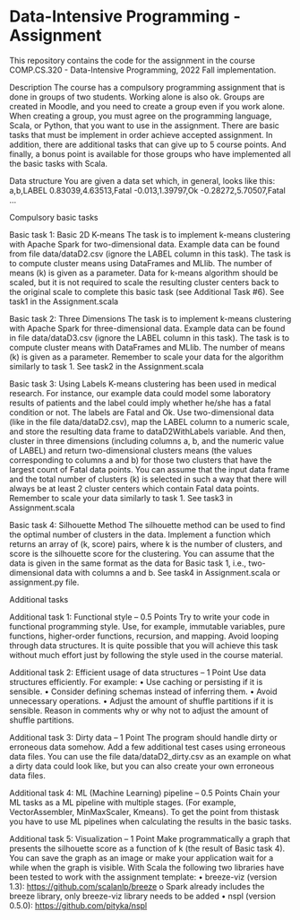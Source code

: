 # Data-Intensive Programming - Assignment

This repository contains the code for the assignment in the course COMP.CS.320 - Data-Intensive Programming, 2022 Fall implementation.

Description
The course has a compulsory programming assignment that is done in groups of two students.
Working alone is also ok. Groups are created in Moodle, and you need to create a group even if you
work alone. When creating a group, you must agree on the programming language, Scala, or Python,
that you want to use in the assignment. There are basic tasks that must be implement in order achieve
accepted assignment. In addition, there are additional tasks that can give up to 5 course points. And
finally, a bonus point is available for those groups who have implemented all the basic tasks with Scala.

Data structure
You are given a data set which, in general, looks like this:
a,b,LABEL
0.83039,4.63513,Fatal
-0.013,1.39797,Ok
-0.28272,5.70507,Fatal
…


Compulsory basic tasks

Basic task 1: Basic 2D K-means
The task is to implement k-means clustering with Apache Spark for two-dimensional data. Example
data can be found from file data/dataD2.csv (ignore the LABEL column in this task). The task is
to compute cluster means using DataFrames and MLlib. The number of means (k) is given as a
parameter. Data for k-means algorithm should be scaled, but it is not required to scale the resulting
cluster centers back to the original scale to complete this basic task (see Additional Task #6).
See task1 in the Assignment.scala 


Basic task 2: Three Dimensions
The task is to implement k-means clustering with Apache Spark for three-dimensional data. Example
data can be found in file data/dataD3.csv (ignore the LABEL column in this task). The task is to
compute cluster means with DataFrames and MLlib. The number of means (k) is given as a parameter.
Remember to scale your data for the algorithm similarly to task 1.
See task2 in the Assignment.scala 


Basic task 3: Using Labels
K-means clustering has been used in medical research. For instance, our example data could model
some laboratory results of patients and the label could imply whether he/she has a fatal condition or
not. The labels are Fatal and Ok.
Use two-dimensional data (like in the file data/dataD2.csv), map the LABEL column to a numeric
scale, and store the resulting data frame to dataD2WithLabels variable. And then, cluster in three
dimensions (including columns a, b, and the numeric value of LABEL) and return two-dimensional
clusters means (the values corresponding to columns a and b) for those two clusters that have the
largest count of Fatal data points. You can assume that the input data frame and the total number of
clusters (k) is selected in such a way that there will always be at least 2 cluster centers which contain
Fatal data points. Remember to scale your data similarly to task 1.
See task3 in Assignment.scala


Basic task 4: Silhouette Method
The silhouette method can be used to find the optimal number of clusters in the data. Implement a
function which returns an array of (k, score) pairs, where k is the number of clusters, and score is
the silhouette score for the clustering. You can assume that the data is given in the same format as
the data for Basic task 1, i.e., two-dimensional data with columns a and b.
See task4 in Assignment.scala or assignment.py file.


Additional tasks

Additional task 1: Functional style – 0.5 Points
Try to write your code in functional programming style. Use, for example, immutable variables, pure
functions, higher-order functions, recursion, and mapping. Avoid looping through data structures. It
is quite possible that you will achieve this task without much effort just by following the style used in
the course material.


Additional task 2: Efficient usage of data structures – 1 Point
Use data structures efficiently. For example:
• Use caching or persisting if it is sensible.
• Consider defining schemas instead of inferring them.
• Avoid unnecessary operations.
• Adjust the amount of shuffle partitions if it is sensible. Reason in comments why or why not
to adjust the amount of shuffle partitions.


Additional task 3: Dirty data – 1 Point
The program should handle dirty or erroneous data somehow. Add a few additional test cases using
erroneous data files. You can use the file data/dataD2_dirty.csv as an example on what a dirty
data could look like, but you can also create your own erroneous data files.


Additional task 4: ML (Machine Learning) pipeline – 0.5 Points
Chain your ML tasks as a ML pipeline with multiple stages. (For example, VectorAssembler,
MinMaxScaler, Kmeans). To get the point from thistask you have to use ML pipelines when calculating
the results in the basic tasks.


Additional task 5: Visualization – 1 Point
Make programmatically a graph that presents the silhouette score as a function of k (the result of
Basic task 4). You can save the graph as an image or make your application wait for a while when the
graph is visible.
With Scala the following two libraries have been tested to work with the assignment template:
• breeze-viz (version 1.3): https://github.com/scalanlp/breeze
o Spark already includes the breeze library, only breeze-viz library needs to be added
• nspl (version 0.5.0): https://github.com/pityka/nspl

